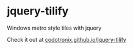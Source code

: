 # jquery-tilify
Windows metro style tiles with jquery
<br/>

Check it out at <a href="http://codotronix.github.io/jquery-tilify">codotronix.github.io/jquery-tilify</a>
